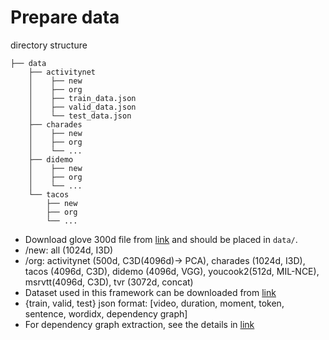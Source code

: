 # Prepare data
directory structure

```
├── data 
    ├── activitynet
    │    ├── new 
    │    ├── org 
    │    ├── train_data.json
    │    ├── valid_data.json
    │    └── test_data.json
    ├── charades
    │    ├── new 
    │    ├── org
    │    └── ...
    ├── didemo
    │    ├── new
    │    ├── org
    │    └── ...
    └── tacos
        ├── new
        ├── org
        └── ...
```

- Download glove 300d file from [link](https://drive.google.com/file/d/1XOlwnO2lMeqio8A6pxHzPs3La0eD6sWk/view?usp=sharing) and should be placed in `data/`. 
- /new: all (1024d, I3D) 
- /org: activitynet (500d, C3D(4096d)-> PCA), charades (1024d, I3D), tacos (4096d, C3D), didemo (4096d, VGG), youcook2(512d, MIL-NCE), msrvtt(4096d, C3D), tvr (3072d, concat)
- Dataset used in this framework can be downloaded from [link](https://drive.google.com/file/d/1XOlwnO2lMeqio8A6pxHzPs3La0eD6sWk/view?usp=sharing) 
- {train, valid, test} json format: [video, duration, moment, token, sentence, wordidx, dependency graph]
- For dependency graph extraction, see the details in [link](https://stanfordnlp.github.io/CoreNLP/corenlp-server.html)
